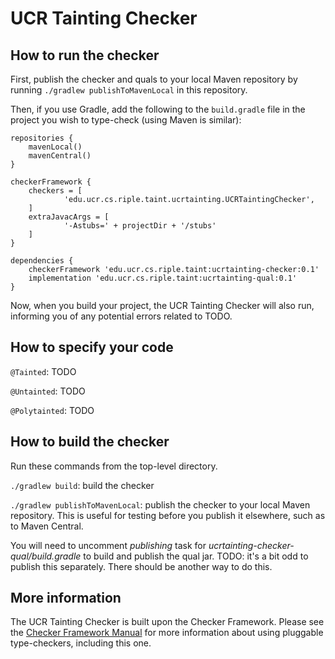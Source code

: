 # UCR Tainting Checker


## How to run the checker

First, publish the checker and quals to your local Maven repository by running
`./gradlew publishToMavenLocal` in this repository.

Then, if you use Gradle, add the following to the `build.gradle` file in
the project you wish to type-check (using Maven is similar):

```
repositories {
    mavenLocal()
    mavenCentral()
}

checkerFramework {
    checkers = [
            'edu.ucr.cs.riple.taint.ucrtainting.UCRTaintingChecker',
    ]
    extraJavacArgs = [
            '-Astubs=' + projectDir + '/stubs'
    ]
}

dependencies {
    checkerFramework 'edu.ucr.cs.riple.taint:ucrtainting-checker:0.1'
    implementation 'edu.ucr.cs.riple.taint:ucrtainting-qual:0.1'
}
```

Now, when you build your project, the UCR Tainting Checker will also run,
informing you of any potential errors related to TODO.


## How to specify your code


`@Tainted`:
TODO

`@Untainted`:
TODO

`@Polytainted`:
TODO

## How to build the checker

Run these commands from the top-level directory.

`./gradlew build`: build the checker

`./gradlew publishToMavenLocal`: publish the checker to your local Maven repository.
This is useful for testing before you publish it elsewhere, such as to Maven Central.

You will need to uncomment _publishing_ task for _ucrtainting-checker-qual/build.gradle_
to build and publish the qual jar. TODO: it's a bit odd to publish this 
separately. There should be another way to do this.
## More information

The UCR Tainting Checker is built upon the Checker Framework.  Please see
the [Checker Framework Manual](https://checkerframework.org/manual/) for
more information about using pluggable type-checkers, including this one.
